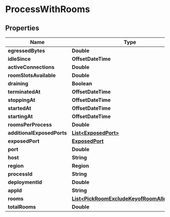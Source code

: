 

# ProcessWithRooms


## Properties

| Name | Type | Description | Notes |
|------------ | ------------- | ------------- | -------------|
|**egressedBytes** | **Double** |  |  |
|**idleSince** | **OffsetDateTime** |  |  |
|**activeConnections** | **Double** |  |  |
|**roomSlotsAvailable** | **Double** |  |  |
|**draining** | **Boolean** |  |  |
|**terminatedAt** | **OffsetDateTime** |  |  |
|**stoppingAt** | **OffsetDateTime** |  |  |
|**startedAt** | **OffsetDateTime** |  |  |
|**startingAt** | **OffsetDateTime** |  |  |
|**roomsPerProcess** | **Double** |  |  |
|**additionalExposedPorts** | [**List&lt;ExposedPort&gt;**](ExposedPort.md) |  |  |
|**exposedPort** | [**ExposedPort**](ExposedPort.md) |  |  [optional] |
|**port** | **Double** |  |  |
|**host** | **String** |  |  |
|**region** | **Region** |  |  |
|**processId** | **String** |  |  |
|**deploymentId** | **Double** |  |  |
|**appId** | **String** |  |  |
|**rooms** | [**List&lt;PickRoomExcludeKeyofRoomAllocations&gt;**](PickRoomExcludeKeyofRoomAllocations.md) |  |  |
|**totalRooms** | **Double** |  |  |



